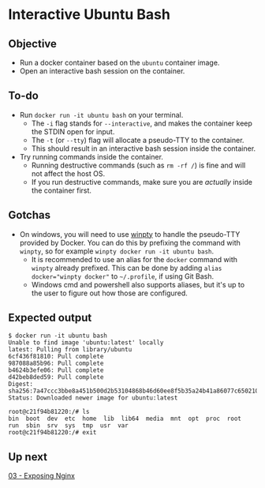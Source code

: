 # Interactive Ubuntu Bash

## Objective

* Run a docker container based on the `ubuntu` container image.
* Open an interactive bash session on the container.

## To-do

* Run `docker run -it ubuntu bash` on your terminal.
   * The `-i` flag stands for `--interactive`, and makes the container keep the
   STDIN open for input.
   * The `-t` (or `--tty`) flag will allocate a pseudo-TTY to the container.
   * This should result in an interactive bash session inside the container.
* Try running commands inside the container.
   * Running destructive commands (such as `rm -rf /`) is fine and will not affect the host OS.
   * If you run destructive commands, make sure you are _actually_ inside the container first.

## Gotchas

* On windows, you will need to use [winpty](https://github.com/rprichard/winpty) to handle the pseudo-TTY provided by Docker. You can do this by prefixing the command with `winpty`, so for example `winpty docker run -it ubuntu bash`.
   * It is recommended to use an alias for the `docker` command with `winpty` already prefixed. This can be done by adding `alias docker="winpty docker"` to `~/.profile`, if using Git Bash.
   * Windows cmd and powershell also supports aliases, but it's up to the user to figure out how those are configured.

## Expected output
```
$ docker run -it ubuntu bash
Unable to find image 'ubuntu:latest' locally
latest: Pulling from library/ubuntu
6cf436f81810: Pull complete
987088a85b96: Pull complete
b4624b3efe06: Pull complete
d42beb8ded59: Pull complete
Digest: sha256:7a47ccc3bbe8a451b500d2b53104868b46d60ee8f5b35a24b41a86077c650210
Status: Downloaded newer image for ubuntu:latest
```
```
root@c21f94b81220:/# ls
bin  boot  dev  etc  home  lib  lib64  media  mnt  opt  proc  root  run  sbin  srv  sys  tmp  usr  var
root@c21f94b81220:/# exit
```

## Up next

[03 - Exposing Nginx](../03-Nginx/README.md)
